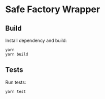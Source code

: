 # Safe Factory Wrapper

## Build
 
Install dependency and build:

```shell
yarn
yarn build
```

## Tests

Run tests:

```shell
yarn test
```
